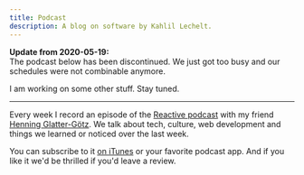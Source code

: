 ```yaml
---
title: Podcast
description: A blog on software by Kahlil Lechelt.
---
```


**Update from 2020-05-19:**  
The podcast below has been discontinued. We just got too busy and our schedules were not combinable anymore. 

I am working on some other stuff. Stay tuned.

---

Every week I record an episode of the [Reactive podcast](http://reactive.audio) with my friend
[Henning Glatter-Götz](https://twitter.com/hglattergotz). We talk about tech, culture, web development and things we
learned or noticed over the last week.

You can subscribe to it <a href="https://itunes.apple.com/de/podcast/reactive/id1020286000?l=en&mt=2">on iTunes</a> or
your favorite podcast app. And if you like it we'd be thrilled if you'd leave a review.
